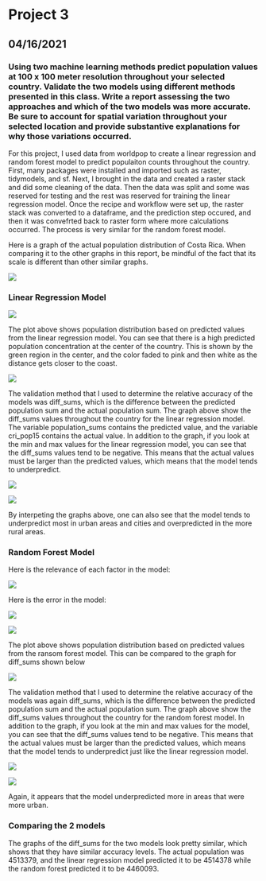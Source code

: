 # Project 3
## 04/16/2021
### Using two machine learning methods predict population values at 100 x 100 meter resolution throughout your selected country. Validate the two models using different methods presented in this class. Write a report assessing the two approaches and which of the two models was more accurate. Be sure to account for spatial variation throughout your selected location and provide substantive explanations for why those variations occurred. 

For this project, I used data from worldpop to create a linear regression and random forest model to predict populaiton counts throughout the country. First, many packages were installed and imported such as raster, tidymodels, and sf. Next, I brought in the data and created a raster stack and did some cleaning of the data. Then the data was split and some was reserved for testing and the rest was reserved for training the linear regression model. Once the recipe and workflow were set up, the raster stack was converted to a dataframe, and the prediction step occured, and then it was convefrted back to raster form where more calculations occurred. The process is very similar for the random forest model. 

Here is a graph of the actual population distribution of Costa Rica. When comparing it to the other graphs in this report, be mindful of the fact that its scale is different than other similar graphs. 

![](actualpop.png)

### Linear Regression Model

![](white1.png)

The plot above shows population distribution based on predicted values from the linear regression model. You can see that there is a high predicted population concentration at the center of the country. This is shown by the green region in the center, and the color faded to pink and then white as the distance gets closer to the coast. 

![](green1.png)

The validation method that I used to determine the relative accuracy of the models was diff_sums, which is the difference between the predicted population sum and the actual population sum. The graph above show the diff_sums values throughout the country for the linear regression model. The variable population_sums contains the predicted value, and the variable cri_pop15 contains the actual value. In addition to the graph, if you look at the min and max values for the linear regression model, you can see that the diff_sums values tend to be negative. This means that the actual values must be larger than the predicted values, which means that the model tends to underpredict. 

![](nums1.png)

![](3d.png)

By interpeting the graphs above, one can also see that the model tends to underpredict most in urban areas and cities and overpredicted in the more rural areas. 


### Random Forest Model

Here is the relevance of each factor in the model:

![](rf1.png)

Here is the error in the model: 

![](rf2.png)


![](white2.png)

The plot above shows population distribution based on predicted values from the ransom forest model. This can be compared to the graph for diff_sums shown below

![](green2.png)

The validation method that I used to determine the relative accuracy of the models was again diff_sums, which is the difference between the predicted population sum and the actual population sum. The graph above show the diff_sums values throughout the country for the random forest  model. In addition to the graph, if you look at the min and max values for the model, you can see that the diff_sums values tend to be negative. This means that the actual values must be larger than the predicted values, which means that the model tends to underpredict just like the linear regression model. 

![](nums2.png)

![](3d2.png)

Again, it appears that the model underpredicted more in areas that were more urban.

### Comparing the 2 models 

The graphs of the diff_sums for the two models look pretty similar, which shows that they have similar accuracy levels. The actual population was 4513379, and the linear regression model predicted it to be 4514378 while the random forest predicted it to be 4460093. 


